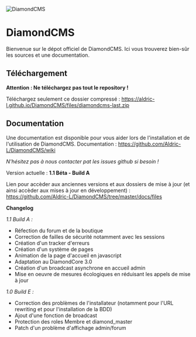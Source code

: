 ![DiamondCMS](https://aldric-l.github.io/DiamondCMS/img/logo.png)
# DiamondCMS


Bienvenue sur le dépot officiel de DiamondCMS.
Ici vous trouverez bien-sûr les sources et une documentation. 

## Téléchargement


**Attention : Ne téléchargez pas tout le repository !**

Téléchargez seulement ce dossier compressé : https://aldric-l.github.io/DiamondCMS/files/diamondcms-last.zip


## Documentation

Une documentation est disponible pour vous aider lors de l'installation et de l'utilisation de DiamondCMS.
Documentation : https://github.com/Aldric-L/DiamondCMS/wiki


*N'hésitez pas à nous contacter pat les issues github si besoin !*

Version actuelle : **1.1 Béta - Build A**

Lien pour accèder aux anciennes versions et aux dossiers de mise à jour (et ainsi accèder aux mises à jour en développement) : https://github.com/Aldric-L/DiamondCMS/tree/master/docs/files


**Changelog**


*1.1 Build A :*
- Réfection du forum et de la boutique
- Correction de failles de sécurité notamment avec les sessions
- Création d'un tracker d'erreurs
- Création d'un système de pages
- Animation de la page d'accueil en javascript
- Adaptation au DiamondCore 3.0
- Création d'un broadcast asynchrone en accueil admin
- Mise en oeuvre de mesures écologiques en réduisant les appels de mise à jour


*1.0 Build E :*
* Correction des problèmes de l'installateur (notamment pour l'URL rewriting et pour l'installation de la BDD)
* Ajout d'une fonction de broadcast
* Protection des roles Membre et diamond_master
* Patch d'un problème d'affichage admin/forum
